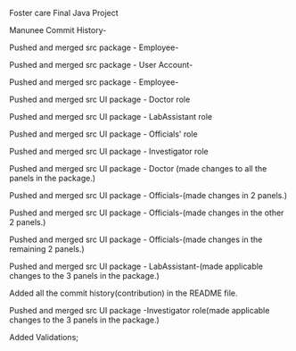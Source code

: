 Foster care Final Java Project 

Manunee Commit History-


Pushed and merged src package - Employee-

Pushed and merged src package - User Account-

Pushed and merged src package - Employee-

Pushed and merged src UI package - Doctor role

Pushed and merged src UI package - LabAssistant role

Pushed and merged src UI package - Officials' role

Pushed and merged src UI package - Investigator role

Pushed and merged src UI package - Doctor (made changes to all the panels in the package.)

Pushed and merged src UI package - Officials-(made changes in 2 panels.)

Pushed and merged src UI package - Officials-(made changes in the other 2 panels.)

Pushed and merged src UI package - Officials-(made changes in the remaining 2 panels.)

Pushed and merged src UI package - LabAssistant-(made applicable changes to the 3 panels in the package.)

Added all the commit history(contribution) in the README file. 


Pushed and merged src UI package -Investigator role(made applicable changes to the 3 panels in the package.)


Added Validations;






